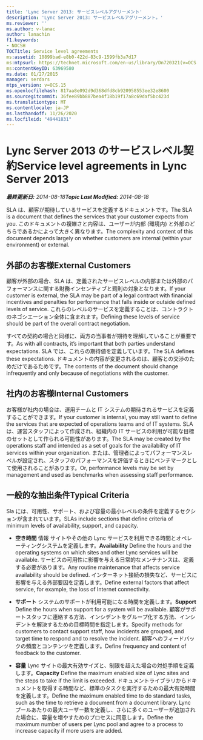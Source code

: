 ```yaml
---
title: 'Lync Server 2013: サービスレベルアグリーメント'
description: 'Lync Server 2013: サービスレベルアグリーメント。'
ms.reviewer: ''
ms.author: v-lanac
author: lanachin
f1.keywords:
- NOCSH
TOCTitle: Service level agreements
ms:assetid: 10899bad-e8b0-422d-83c9-1599fb3a7d17
ms:mtpsurl: https://technet.microsoft.com/en-us/library/Dn720321(v=OCS.15)
ms:contentKeyID: 63969580
ms.date: 01/27/2015
manager: serdars
mtps_version: v=OCS.15
ms.openlocfilehash: 817aa8e092d9d368dfd8cb920958553ee32e8600
ms.sourcegitcommit: 36fee89bb887bea4f18b19f17a8c69daf5bc423d
ms.translationtype: MT
ms.contentlocale: ja-JP
ms.lasthandoff: 11/26/2020
ms.locfileid: "49441831"
---
```

# <a name="service-level-agreements-in-lync-server-2013"></a><span data-ttu-id="4d1bf-103">Lync Server 2013 のサービスレベル契約</span><span class="sxs-lookup"><span data-stu-id="4d1bf-103">Service level agreements in Lync Server 2013</span></span>

<div data-xmlns="http://www.w3.org/1999/xhtml">

<div class="topic" data-xmlns="http://www.w3.org/1999/xhtml" data-msxsl="urn:schemas-microsoft-com:xslt" data-cs="https://msdn.microsoft.com/">

<div data-asp="https://msdn2.microsoft.com/asp">



</div>

<div id="mainSection">

<div id="mainBody"><span data-ttu-id="4d1bf-104">

<span> </span></span><span class="sxs-lookup"><span data-stu-id="4d1bf-104">

<span> </span></span></span>

<span data-ttu-id="4d1bf-105">_**最終更新日:** 2014-08-18_</span><span class="sxs-lookup"><span data-stu-id="4d1bf-105">_**Topic Last Modified:** 2014-08-18_</span></span>

<span data-ttu-id="4d1bf-106">SLA は、顧客が期待しているサービスを定義するドキュメントです。</span><span class="sxs-lookup"><span data-stu-id="4d1bf-106">The SLA is a document that defines the services that your customer expects from you.</span></span> <span data-ttu-id="4d1bf-107">このドキュメントの複雑さと内容は、ユーザーが内部 (環境内) と外部のどちらであるかによって大きく異なります。</span><span class="sxs-lookup"><span data-stu-id="4d1bf-107">The complexity and content of this document depends largely on whether customers are internal (within your environment) or external.</span></span>

<div>

## <a name="external-customers"></a><span data-ttu-id="4d1bf-108">外部のお客様</span><span class="sxs-lookup"><span data-stu-id="4d1bf-108">External Customers</span></span>

<span data-ttu-id="4d1bf-109">顧客が外部の場合、SLA は、定義されたサービスレベルの内部または外部のパフォーマンスに関する財務インセンティブと罰則の対象となります。</span><span class="sxs-lookup"><span data-stu-id="4d1bf-109">If your customer is external, the SLA may be part of a legal contract with financial incentives and penalties for performance that falls inside or outside defined levels of service.</span></span> <span data-ttu-id="4d1bf-110">これらのレベルのサービスを定義することは、コントラクトのネゴシエーション全体に含まれます。</span><span class="sxs-lookup"><span data-stu-id="4d1bf-110">Defining these levels of service should be part of the overall contract negotiation.</span></span>

<span data-ttu-id="4d1bf-111">すべての契約の場合と同様に、両方の当事者が期待を理解していることが重要です。</span><span class="sxs-lookup"><span data-stu-id="4d1bf-111">As with all contracts, it’s important that both parties understand expectations.</span></span> <span data-ttu-id="4d1bf-112">SLA では、これらの期待値を定義しています。</span><span class="sxs-lookup"><span data-stu-id="4d1bf-112">The SLA defines these expectations.</span></span> <span data-ttu-id="4d1bf-113">ドキュメントの内容が変更されるのは、顧客との交渉のためだけであるためです。</span><span class="sxs-lookup"><span data-stu-id="4d1bf-113">The contents of the document should change infrequently and only because of negotiations with the customer.</span></span>

</div>

<div>

## <a name="internal-customers"></a><span data-ttu-id="4d1bf-114">社内のお客様</span><span class="sxs-lookup"><span data-stu-id="4d1bf-114">Internal Customers</span></span>

<span data-ttu-id="4d1bf-115">お客様が社内の場合は、運用チームと IT システムの期待されるサービスを定義することができます。</span><span class="sxs-lookup"><span data-stu-id="4d1bf-115">If your customer is internal, you may still want to define the services that are expected of operations teams and of IT systems.</span></span> <span data-ttu-id="4d1bf-116">SLA は、運営スタッフによって作成され、組織内の IT サービスの利用が可能な目標のセットとして作られる可能性があります。</span><span class="sxs-lookup"><span data-stu-id="4d1bf-116">The SLA may be created by the operations staff and intended as a set of goals for the availability of IT services within your organization.</span></span> <span data-ttu-id="4d1bf-117">または、管理者によってパフォーマンスレベルが設定され、スタッフのパフォーマンスを評価するときにベンチマークとして使用されることがあります。</span><span class="sxs-lookup"><span data-stu-id="4d1bf-117">Or, performance levels may be set by management and used as benchmarks when assessing staff performance.</span></span>

</div>

<div>

## <a name="typical-criteria"></a><span data-ttu-id="4d1bf-118">一般的な抽出条件</span><span class="sxs-lookup"><span data-stu-id="4d1bf-118">Typical Criteria</span></span>

<span data-ttu-id="4d1bf-119">Sla には、可用性、サポート、および容量の最小レベルの条件を定義するセクションが含まれています。</span><span class="sxs-lookup"><span data-stu-id="4d1bf-119">SLAs include sections that define criteria of minimum levels of availability, support, and capacity.</span></span>

  - <span data-ttu-id="4d1bf-120">**空き時間**   情報  サイトやその他の Lync サービスを利用できる時間とオペレーティングシステムを定義します。</span><span class="sxs-lookup"><span data-stu-id="4d1bf-120">**Availability**   Define the hours and the operating systems on which sites and other Lync services will be available.</span></span> <span data-ttu-id="4d1bf-121">サービスの可用性に影響を与える日常的なメンテナンスは、定義する必要があります。</span><span class="sxs-lookup"><span data-stu-id="4d1bf-121">Any routine maintenance that affects service availability should be defined.</span></span> <span data-ttu-id="4d1bf-122">インターネット接続の損失など、サービスに影響を与える外部要因を定義します。</span><span class="sxs-lookup"><span data-stu-id="4d1bf-122">Define external factors that affect service, for example, the loss of Internet connectivity.</span></span>

  - <span data-ttu-id="4d1bf-123">**サポート**   システムのサポートが利用可能になる時間を定義します。</span><span class="sxs-lookup"><span data-stu-id="4d1bf-123">**Support**   Define the hours when support for a system will be available.</span></span> <span data-ttu-id="4d1bf-124">顧客がサポートスタッフに連絡する方法、インシデントをグループ化する方法、インシデントを解決するための目標時間を指定します。</span><span class="sxs-lookup"><span data-stu-id="4d1bf-124">Specify methods for customers to contact support staff, how incidents are grouped, and target time to respond and to resolve the incident.</span></span> <span data-ttu-id="4d1bf-125">顧客へのフィードバックの頻度とコンテンツを定義します。</span><span class="sxs-lookup"><span data-stu-id="4d1bf-125">Define frequency and content of feedback to the customer.</span></span>

  - <span data-ttu-id="4d1bf-126">**容量**   Lync サイトの最大有効サイズと、制限を超えた場合の対処手順を定義します。</span><span class="sxs-lookup"><span data-stu-id="4d1bf-126">**Capacity**   Define the maximum enabled size of Lync sites and the steps to take if the limit is exceeded.</span></span> <span data-ttu-id="4d1bf-127">ドキュメントライブラリからドキュメントを取得する時間など、標準のタスクを実行するための最大有効時間を定義します。</span><span class="sxs-lookup"><span data-stu-id="4d1bf-127">Define the maximum enabled time to do standard tasks, such as the time to retrieve a document from a document library.</span></span> <span data-ttu-id="4d1bf-128">Lync プールあたりの最大ユーザー数を定義し、さらに多くのユーザーが追加された場合に、容量を増やすためのプロセスに同意します。</span><span class="sxs-lookup"><span data-stu-id="4d1bf-128">Define the maximum number of users per Lync pool and agree to a process to increase capacity if more users are added.</span></span>

<span data-ttu-id="4d1bf-129"></div>

</div>

<span> </span>

</div>

</div>

</span><span class="sxs-lookup"><span data-stu-id="4d1bf-129"></div>

</div>

<span> </span>

</div>

</div>

</span></span></div>

